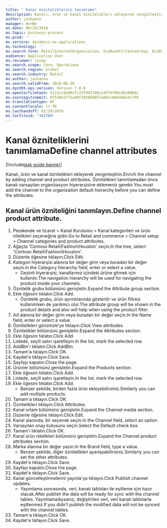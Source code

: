 ```yaml
---
title: " Kanal özniteliklerini tanımlama"
description: Kanalı, ürün ve kanal öznitelikleri ekleyerek zenginleştirin.
author: jashanno
manager: AnnBe
ms.date: 08/29/2018
ms.topic: business-process
ms.prod: ''
ms.service: dynamics-ax-applications
ms.technology: ''
ms.search.form: RetailInternalOrganization, EcoResAttributeGroup, EcoResAttributeGroupAttribute, RetailAddChannelItems, RetailCatalogProductAttributeValue, RetailMedia
audience: Application User
ms.reviewer: josaw
ms.search.scope: Core, Operations
ms.search.region: Global
ms.search.industry: Retail
ms.author: jashanno
ms.search.validFrom: 2016-06-30
ms.dyn365.ops.version: Version 7.0.0
ms.openlocfilehash: 5115cc0a902fc23f943700c245fbf08cdb10060c
ms.sourcegitcommit: 0f530e5f72a40f383868957a6b5cb0e446e4c795
ms.translationtype: HT
ms.contentlocale: tr-TR
ms.lasthandoff: 01/29/2019
ms.locfileid: "343708"
---
```

# <a name="define-channel-attributes"></a><span data-ttu-id="c1243-103"> Kanal özniteliklerini tanımlama</span><span class="sxs-lookup"><span data-stu-id="c1243-103">Define channel attributes</span></span>

[!include[task guide banner](../includes/task-guide-banner.md)]

<span data-ttu-id="c1243-104">Kanalı, ürün ve kanal öznitelikleri ekleyerek zenginleştirin.</span><span class="sxs-lookup"><span data-stu-id="c1243-104">Enrich the channel by adding channel and product attributes.</span></span> <span data-ttu-id="c1243-105">Öznitelikleri tanımlamadan önce kanalı varsayılan organizasyon hiyerarşisine eklemeniz gerekir.</span><span class="sxs-lookup"><span data-stu-id="c1243-105">You must add the channel to the organization default hierarchy before you can define the attributes.</span></span>


## <a name="define-channel-product-attribute"></a><span data-ttu-id="c1243-106">Kanal ürün özniteliğini tanımlayın.</span><span class="sxs-lookup"><span data-stu-id="c1243-106">Define channel product attribute.</span></span>
1. <span data-ttu-id="c1243-107">Perakende ve ticaret > Kanal Kurulumu > Kanal kategorileri ve ürün nitelikleri seçeneğine gidin.</span><span class="sxs-lookup"><span data-stu-id="c1243-107">Go to Retail and commerce > Channel setup > Channel categories and product attributes.</span></span>
2. <span data-ttu-id="c1243-108">Ağaçta 'Contoso Retail\Fashion\Houston' seçin.</span><span class="sxs-lookup"><span data-stu-id="c1243-108">In the tree, select 'Contoso Retail\Fashion\Houston'.</span></span>
3. <span data-ttu-id="c1243-109">Düzenle öğesine tıklayın.</span><span class="sxs-lookup"><span data-stu-id="c1243-109">Click Edit.</span></span>
4. <span data-ttu-id="c1243-110">Kategori hiyerarşisi alanına bir değer girin veya buradan bir değer seçin.</span><span class="sxs-lookup"><span data-stu-id="c1243-110">In the Category hierarchy field, enter or select a value.</span></span>
    * <span data-ttu-id="c1243-111">Gezinti hiyerarşisi, kanallarınız içindeki ürüne gitmek için kullanılır.</span><span class="sxs-lookup"><span data-stu-id="c1243-111">The navigation hierarchy will be used for navigating the product inside your channels.</span></span>  
5. <span data-ttu-id="c1243-112">Öznitelik grubu bölümünü genişletin.</span><span class="sxs-lookup"><span data-stu-id="c1243-112">Expand the Attribute group section.</span></span>
6. <span data-ttu-id="c1243-113">Ekle öğesini tıklatın.</span><span class="sxs-lookup"><span data-stu-id="c1243-113">Click Add.</span></span>
    * <span data-ttu-id="c1243-114">Öznitelik grubu, ürün ayrıntılarında gösterilir ve ürün filtresi kullanılırken de yardımcı olur.</span><span class="sxs-lookup"><span data-stu-id="c1243-114">The attribute group will be shown in the product details and also will help when using the product filter.</span></span>  
7. <span data-ttu-id="c1243-115">Ad alanına bir değer girin veya buradan bir değer seçin.</span><span class="sxs-lookup"><span data-stu-id="c1243-115">In the Name field, enter or select a value.</span></span>
8. <span data-ttu-id="c1243-116">Öznitelikleri görüntüle'ye tıklayın.</span><span class="sxs-lookup"><span data-stu-id="c1243-116">Click View attributes.</span></span>
9. <span data-ttu-id="c1243-117">Öznitelikler bölümünü genişletin.</span><span class="sxs-lookup"><span data-stu-id="c1243-117">Expand the Attributes section.</span></span>
10. <span data-ttu-id="c1243-118">Ekle öğesini tıklatın.</span><span class="sxs-lookup"><span data-stu-id="c1243-118">Click Add.</span></span>
11. <span data-ttu-id="c1243-119">Listede, seçili satırı işaretleyin.</span><span class="sxs-lookup"><span data-stu-id="c1243-119">In the list, mark the selected row.</span></span>
12. <span data-ttu-id="c1243-120">AddBtn'ı tıklatın.</span><span class="sxs-lookup"><span data-stu-id="c1243-120">Click AddBtn.</span></span>
13. <span data-ttu-id="c1243-121">Tamam'a tıklayın.</span><span class="sxs-lookup"><span data-stu-id="c1243-121">Click OK.</span></span>
14. <span data-ttu-id="c1243-122">Kaydet'e tıklayın.</span><span class="sxs-lookup"><span data-stu-id="c1243-122">Click Save.</span></span>
15. <span data-ttu-id="c1243-123">Sayfayı kapatın.</span><span class="sxs-lookup"><span data-stu-id="c1243-123">Close the page.</span></span>
16. <span data-ttu-id="c1243-124">Ürünler bölümünü genişletin.</span><span class="sxs-lookup"><span data-stu-id="c1243-124">Expand the Products section.</span></span>
17. <span data-ttu-id="c1243-125">Ekle öğesini tıklatın.</span><span class="sxs-lookup"><span data-stu-id="c1243-125">Click Add.</span></span>
18. <span data-ttu-id="c1243-126">Listede, seçili satırı işaretleyin.</span><span class="sxs-lookup"><span data-stu-id="c1243-126">In the list, mark the selected row.</span></span>
19. <span data-ttu-id="c1243-127">Ekle öğesini tıklatın.</span><span class="sxs-lookup"><span data-stu-id="c1243-127">Click Add.</span></span>
    * <span data-ttu-id="c1243-128">Benzer şekilde, birden fazla ürün ekleyebilirsiniz.</span><span class="sxs-lookup"><span data-stu-id="c1243-128">Similarly you can add multiple products.</span></span>  
20. <span data-ttu-id="c1243-129">Tamam'a tıklayın.</span><span class="sxs-lookup"><span data-stu-id="c1243-129">Click OK.</span></span>
21. <span data-ttu-id="c1243-130">Öznitelikleri tıklayın.</span><span class="sxs-lookup"><span data-stu-id="c1243-130">Click Attributes.</span></span>
22. <span data-ttu-id="c1243-131">Kanal ortam bölümünü genişletin.</span><span class="sxs-lookup"><span data-stu-id="c1243-131">Expand the Channel media section.</span></span>
23. <span data-ttu-id="c1243-132">Düzenle öğesine tıklayın.</span><span class="sxs-lookup"><span data-stu-id="c1243-132">Click Edit.</span></span>
24. <span data-ttu-id="c1243-133">Kanal alanında, bir seçenek seçin.</span><span class="sxs-lookup"><span data-stu-id="c1243-133">In the Channel field, select an option.</span></span>
25. <span data-ttu-id="c1243-134">Varsayılan onay kutusunu seçin.</span><span class="sxs-lookup"><span data-stu-id="c1243-134">Select the Default check box.</span></span>
26. <span data-ttu-id="c1243-135">Tamam'ı tıklatın.</span><span class="sxs-lookup"><span data-stu-id="c1243-135">Click OK.</span></span>
27. <span data-ttu-id="c1243-136">Kanal ürün nitelikleri bölümünü genişletin.</span><span class="sxs-lookup"><span data-stu-id="c1243-136">Expand the Channel product attributes section.</span></span>
28. <span data-ttu-id="c1243-137">Marka alanına bir değer yazın.</span><span class="sxs-lookup"><span data-stu-id="c1243-137">In the Brand field, type a value.</span></span>
    * <span data-ttu-id="c1243-138">Benzer şekilde, diğer öznitelikleri ayarlayabilirsiniz.</span><span class="sxs-lookup"><span data-stu-id="c1243-138">Similarly you can set the other attributes.</span></span>  
29. <span data-ttu-id="c1243-139">Kaydet'e tıklayın.</span><span class="sxs-lookup"><span data-stu-id="c1243-139">Click Save.</span></span>
30. <span data-ttu-id="c1243-140">Sayfayı kapatın.</span><span class="sxs-lookup"><span data-stu-id="c1243-140">Close the page.</span></span>
31. <span data-ttu-id="c1243-141">Kaydet'e tıklayın.</span><span class="sxs-lookup"><span data-stu-id="c1243-141">Click Save.</span></span>
32. <span data-ttu-id="c1243-142">Kanal güncelleştirmelerini yayınla'ya tıklayın.</span><span class="sxs-lookup"><span data-stu-id="c1243-142">Click Publish channel updates.</span></span>
    * <span data-ttu-id="c1243-143">Yayımlama sonrasında, veri, kanalı tabloları ile eşitleme için hazır olacak.</span><span class="sxs-lookup"><span data-stu-id="c1243-143">After publish the data will be ready for sync with the channel tables.</span></span> <span data-ttu-id="c1243-144">Yayımlamadıysanız, değiştirilen veri, veri kanalı tablolarla eşitlenmez.</span><span class="sxs-lookup"><span data-stu-id="c1243-144">If you didn't publish the modified data will not be synced with the channel tables.</span></span>  
33. <span data-ttu-id="c1243-145">Tamam'a tıklayın.</span><span class="sxs-lookup"><span data-stu-id="c1243-145">Click OK.</span></span>
34. <span data-ttu-id="c1243-146">Kaydet'e tıklayın.</span><span class="sxs-lookup"><span data-stu-id="c1243-146">Click Save.</span></span>

